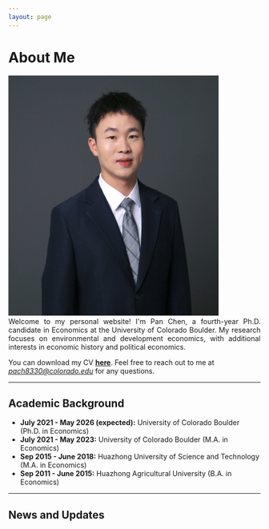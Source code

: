 ```yaml
---
layout: page
---
```


# About Me

<img src="images/my_profile1.png"  class="floatpic" width="420" height="480"> 
<div style="text-align: justify">  Welcome to my personal website! I'm Pan Chen, a fourth-year Ph.D. candidate in Economics at the University of Colorado Boulder. My research focuses on environmental and development economics, with additional interests in economic history and political economics.   </div> 

You can download my CV [**here**](../file/CV_Pan.pdf).  Feel free to reach out to me at [*pach8330@colorado.edu*](mailto:pach8330@colorado.edu) for any questions.

---

## Academic Background
- **July 2021 - May 2026 (expected):** University of Colorado Boulder (Ph.D. in Economics)
- **July 2021 - May 2023:** University of Colorado Boulder (M.A. in Economics)
- **Sep 2015 - June 2018:** Huazhong University of Science and Technology (M.A. in Economics)
- **Sep 2011 - June 2015:** Huazhong Agricultural University (B.A. in Economics)

---

## News and Updates




